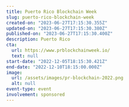 ```yaml
---
title: Puerto Rico Blockchain Week
slug: puerto-rico-blockchain-week
created-on: "2023-06-27T17:15:30.355Z"
updated-on: "2023-06-27T17:15:30.380Z"
published-on: "2023-06-27T17:15:30.400Z"
description: Puerto Rico
cta:
  url: https://www.prblockchainweek.io/
  text: null
start-date: "2022-12-05T18:15:30.421Z"
end-date: "2022-12-10T18:15:00.000Z"
image:
  url: /assets/images/pr-blockchain-2022.png
  alt: null
event-type: event
involvement: sponsored
---
```

